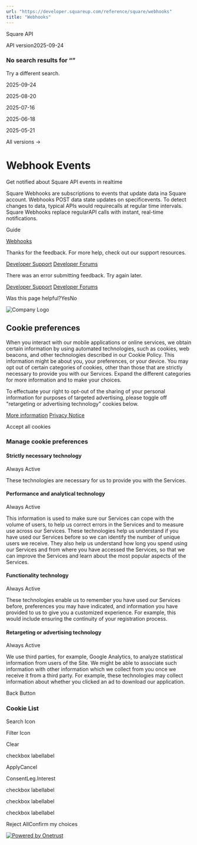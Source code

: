 ```yaml
---
url: "https://developer.squareup.com/reference/square/webhooks"
title: "Webhooks"
---
```


Square API

API version2025-09-24

### No search results for “”

Try a different search.

2025-09-24

2025-08-20

2025-07-16

2025-06-18

2025-05-21

All versions ->

# Webhook Events

Get notified about Square API events in realtime

Square Webhooks are subscriptions to events that update data ina Square account. Webhooks POST data state updates on specificevents. To detect changes to data, typical APIs would requirecalls at regular time intervals. Square Webhooks replace regularAPI calls with instant, real-time notifications.

Guide

[Webhooks](https://developer.squareup.com/docs/webhooks/overview)

Thanks for the feedback. For more help, check out our support resources.

[Developer Support](https://squareup.com/help/contact?panel=BF53A9C8EF68) [Developer Forums](https://developer.squareup.com/forums)

There was an error submitting feedback. Try again later.

[Developer Support](https://squareup.com/help/contact?panel=BF53A9C8EF68) [Developer Forums](https://developer.squareup.com/forums)

Was this page helpful?YesNo

![Company Logo](https://cdn.cookielaw.org/logos/aa498dad-1691-4c3b-894a-906c990be323/eab8b6ff-57d6-438a-a7e5-c58dd370ce73/000d8b20-8c3d-4f4f-a0da-5b515f8f20d2/Square_combinationmark_black.png)

## Cookie preferences

When you interact with our mobile applications or online services, we obtain certain information by using automated technologies, such as cookies, web beacons, and other technologies described in our Cookie Policy. This information might be about you, your preferences, or your device. You may opt out of certain categories of cookies, other than those that are strictly necessary to provide you with our Services. Expand the different categories for more information and to make your choices.

To effectuate your right to opt-out of the sharing of your personal information for purposes of targeted advertising, please toggle off "retargeting or advertising technology" cookies below.


[More information](https://squareup.com/gb/en/legal/general/cookie) [Privacy Notice](https://squareup.com/us/en/legal/general/privacy)

Accept all cookies

### Manage cookie preferences

#### Strictly necessary technology

Always Active

These technologies are necessary for us to provide you with the Services.

#### Performance and analytical technology

Always Active

This information is used to make sure our Services can cope with the volume of users, to help us correct errors in the Services and to measure use across our Services. These technologies help us understand if you have used our Services before so we can identify the number of unique users we receive. They also help us understand how long you spend using our Services and from where you have accessed the Services, so that we can improve the Services and learn about the most popular aspects of the Services.

#### Functionality technology

Always Active

These technologies enable us to remember you have used our Services before, preferences you may have indicated, and information you have provided to us to give you a customized experience. For example, this would include ensuring the continuity of your registration process.

#### Retargeting or advertising technology

Always Active

We use third parties, for example, Google Analytics, to analyze statistical information from users of the Site. We might be able to associate such information with other information which we collect from you once we receive it from a third party. For example, these technologies may collect information about whether you clicked an ad to download our application.

Back Button

### Cookie List

Search Icon

Filter Icon

Clear

checkbox labellabel

ApplyCancel

ConsentLeg.Interest

checkbox labellabel

checkbox labellabel

checkbox labellabel

Reject AllConfirm my choices

[![Powered by Onetrust](https://cdn.cookielaw.org/logos/static/powered_by_logo.svg)](https://www.onetrust.com/products/cookie-consent/)